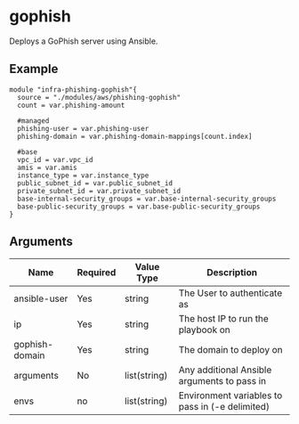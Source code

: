 # gophish

Deploys a GoPhish server using Ansible.

## Example

```hcl
module "infra-phishing-gophish"{
  source = "./modules/aws/phishing-gophish"
  count = var.phishing-amount

  #managed
  phishing-user = var.phishing-user
  phishing-domain = var.phishing-domain-mappings[count.index]

  #base
  vpc_id = var.vpc_id
  amis = var.amis
  instance_type = var.instance_type
  public_subnet_id = var.public_subnet_id
  private_subnet_id = var.private_subnet_id
  base-internal-security_groups = var.base-internal-security_groups
  base-public-security_groups = var.base-public-security_groups
}
```

## Arguments

| Name           | Required | Value Type   | Description                                     |
|----------------|----------|--------------|-------------------------------------------------|
| ansible-user   | Yes      | string       | The User to authenticate as                     |
| ip             | Yes      | string       | The host IP to run the playbook on              |
| gophish-domain | Yes      | string       | The domain to deploy on                         |
| arguments      | No       | list(string) | Any additional Ansible arguments to pass in     |
| envs           | no       | list(string) | Environment variables to pass in (-e delimited) |
